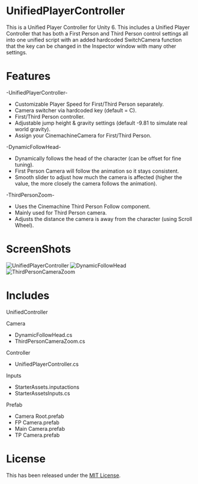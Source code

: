 # UnifiedPlayerController

This is a Unified Player Controller for Unity 6.
This includes a Unified Player Controller that has both a First Person and Third Person control settings all into one unified script with an added hardcoded SwitchCamera function that the key can be changed in the Inspector window with many other settings.

# Features

-UnifiedPlayerController-

+ Customizable Player Speed for First/Third Person separately.
+ Camera switcher via hardcoded key (default = C).
+ First/Third Person controller.
+ Adjustable jump height & gravity settings (default -9.81 to simulate real world gravity).
+ Assign your CinemachineCamera for First/Third Person.

-DynamicFollowHead-

+ Dynamically follows the head of the character (can be offset for fine tuning).
+ First Person Camera will follow the animation so it stays consistent.
+ Smooth slider to adjust how much the camera is affected (higher the value, the more closely the camera follows the animation).

-ThirdPersonZoom-

+ Uses the Cinemachine Third Person Follow component.
+ Mainly used for Third Person camera.
+ Adjusts the distance the camera is away from the character (using Scroll Wheel).

# ScreenShots

![UnifiedPlayerController](https://github.com/user-attachments/assets/84862083-b17a-496a-be24-74fe9070ef1c)
![DynamicFollowHead](https://github.com/user-attachments/assets/b71f3711-1815-40de-b7d1-2cb38e04252f)
![ThirdPersonCameraZoom](https://github.com/user-attachments/assets/292b05b5-60b4-4573-a2a4-31159be4a4e4)


# Includes

UnifiedController

Camera
* DynamicFollowHead.cs
* ThirdPersonCameraZoom.cs

Controller
* UnifiedPlayerController.cs

Inputs
* StarterAssets.inputactions
* StarterAssetsInputs.cs

Prefab
* Camera Root.prefab
* FP Camera.prefab
* Main Camera.prefab
* TP Camera.prefab

# License

This has been released under the [MIT License](https://github.com/OtherACTION/UnifiedPlayerController/blob/main/LICENSE).
